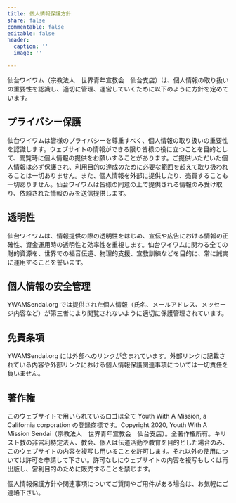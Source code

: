 ```yaml
---
title: 個人情報保護方針
share: false
commentable: false
editable: false
header:
  caption: ''
  image: ''

---
```

仙台ワイワム（宗教法人　世界青年宣教会　仙台支店）は、個人情報の取り扱いの重要性を認識し、適切に管理、運営していくために以下のように方針を定めています。

## プライバシー保護

仙台ワイワムは皆様のプライバシーを尊重すべく、個人情報の取り扱いの重要性を認識します。ウェブサイトの情報ができる限り皆様の役に立つことを目的として、閲覧時に個人情報の提供をお願いすることがあります。ご提供いただいた個人情報は必ず保護され、利用目的の達成のために必要な範囲を超えて取り扱われることは一切ありません。また、個人情報を外部に提供したり、売買することも一切ありません。仙台ワイワムは皆様の同意の上で提供される情報のみ受け取り、依頼された情報のみを送信提供します。

## 透明性

仙台ワイワムは、情報提供の際の透明性をはじめ、宣伝や広告における情報の正確性、資金運用時の透明性と効率性を重視します。仙台ワイワムに関わる全ての財的資源を、世界での福音伝道、物理的支援、宣教訓練などを目的に、常に誠実に運用することを誓います。

## 個人情報の安全管理

YWAMSendai.org では提供された個人情報（氏名、メールアドレス、メッセージ内容など）が第三者により閲覧されないように適切に保護管理されています。

## 免責条項

YWAMSendai.org には外部へのリンクが含まれています。外部リンクに記載されている内容や外部リンクにおける個人情報保護関連事項については一切責任を負いません。

## 著作権

このウェブサイトで用いられているロゴは全て Youth With A Mission, a California corporation の登録商標です。Copyright 2020, Youth With A Mission Sendai（宗教法人　世界青年宣教会　仙台支店）。全著作権所有。キリスト教の非営利特定法人、教会、個人は伝道活動や教育を目的とした場合のみ、このウェブサイトの内容を複写し用いることを許可します。それ以外の使用については許可を申請して下さい。許可なしにウェブサイトの内容を複写もしくは再出版し、営利目的のために販売することを禁じます。

個人情報保護方針や関連事項についてご質問やご用件がある場合は、お気軽にご連絡下さい。
